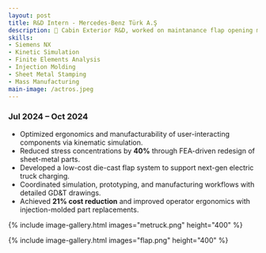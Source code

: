 ```yaml
---
layout: post
title: R&D Intern - Mercedes-Benz Türk A.Ş
description: 🚛 Cabin Exterior R&D, worked on maintanance flap opening mechanisms, sheet metal part optimization and ergonomics of a new-gen EV Semitruck
skills: 
- Siemens NX
- Kinetic Simulation
- Finite Elements Analysis
- Injection Molding
- Sheet Metal Stamping
- Mass Manufacturing
main-image: /actros.jpeg
---
```

### Jul 2024 – Oct 2024

- Optimized ergonomics and manufacturability of user-interacting components via kinematic simulation.  
- Reduced stress concentrations by **40%** through FEA-driven redesign of sheet-metal parts.  
- Developed a low-cost die-cast flap system to support next-gen electric truck charging.  
- Coordinated simulation, prototyping, and manufacturing workflows with detailed GD&T drawings.  
- Achieved **21% cost reduction** and improved operator ergonomics with injection-molded part replacements.  

{% include image-gallery.html images="metruck.png" height="400" %}

{% include image-gallery.html images="flap.png" height="400" %}
<br>
